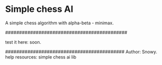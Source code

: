 # Simple chess AI

A simple chess algorithm with alpha-beta - minimax.

############################################

test it here: soon.

###########################################
Author: Snowy.
help resources: simple chess ai lib
